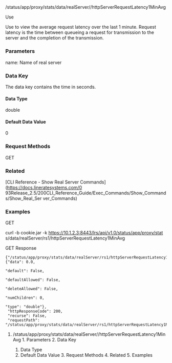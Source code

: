 ##
/status/app/proxy/stats/data/realServer/<name>/httpServerRequestLatency1MinAvg

Use

Use to view the average request latency over the last 1 minute. Request
latency is the time between queueing a request for transmission to the server
and the completion of the transmission.

### Parameters

name: Name of real server

### Data Key

The data key contains the time in seconds.

#### Data Type

double

#### Default Data Value

0

### Request Methods

GET

### Related

[CLI Reference - Show Real Server Commands](https://docs.lineratesystems.com/0
93Release_2.5/200CLI_Reference_Guide/Exec_Commands/Show_Commands/Show_Real_Ser
ver_Commands)

### Examples

GET

curl -b cookie.jar -k https://10.1.2.3:8443/lrs/api/v1.0/status/app/proxy/stat
s/data/realServer/rs1/httpServerRequestLatency1MinAvg

GET Response

    
    
    {"/status/app/proxy/stats/data/realServer/rs1/httpServerRequestLatency1MinAvg": {"data": 0.0,
                                                                                           "default": False,
                                                                                           "defaultAllowed": False,
                                                                                           "deleteAllowed": False,
                                                                                           "numChildren": 0,
                                                                                           "type": "double"},
     "httpResponseCode": 200,
     "recurse": False,
     "requestPath": "/status/app/proxy/stats/data/realServer/rs1/httpServerRequestLatency1MinAvg"}
    

  1. /status/app/proxy/stats/data/realServer/<name>/httpServerRequestLatency1MinAvg
    1. Parameters
    2. Data Key
      1. Data Type
      2. Default Data Value
    3. Request Methods
    4. Related
    5. Examples

